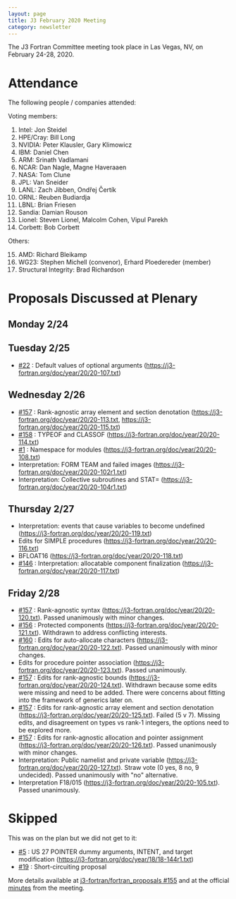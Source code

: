 ```yaml
---
layout: page
title: J3 February 2020 Meeting
category: newsletter
---
```


The J3 Fortran Committee meeting took place in Las Vegas, NV, on February 24-28,
2020.

# Attendance

The following people / companies attended:

Voting members:

1. Intel: Jon Steidel
2. HPE/Cray: Bill Long
3. NVIDIA: Peter Klausler, Gary Klimowicz
4. IBM: Daniel Chen
5. ARM: Srinath Vadlamani
6. NCAR: Dan Nagle, Magne Haveraaen
7. NASA: Tom Clune
8. JPL: Van Sneider
9. LANL: Zach Jibben, Ondřej Čertík
10. ORNL: Reuben Budiardja
11. LBNL: Brian Friesen
12. Sandia: Damian Rouson
13. Lionel: Steven Lionel, Malcolm Cohen, Vipul Parekh
14. Corbett: Bob Corbett

Others:

15. AMD: Richard Bleikamp
16. WG23: Stephen Michell (convenor), Erhard Ploedereder (member)
17. Structural Integrity: Brad Richardson

# Proposals Discussed at Plenary

## Monday 2/24

## Tuesday 2/25

* [#22] : Default values of optional arguments (https://j3-fortran.org/doc/year/20/20-107.txt)

## Wednesday 2/26

* [#157] : Rank-agnostic array element and section denotation (https://j3-fortran.org/doc/year/20/20-113.txt, https://j3-fortran.org/doc/year/20/20-115.txt)
* [#158] : TYPEOF and CLASSOF (https://j3-fortran.org/doc/year/20/20-114.txt)
* [#1] : Namespace for modules (https://j3-fortran.org/doc/year/20/20-108.txt)
* Interpretation: FORM TEAM and failed images (https://j3-fortran.org/doc/year/20/20-102r1.txt)
* Interpretation: Collective subroutines and STAT= (https://j3-fortran.org/doc/year/20/20-104r1.txt)

## Thursday 2/27

* Interpretation: events that cause variables to become undefined (https://j3-fortran.org/doc/year/20/20-119.txt)
* Edits for SIMPLE procedures (https://j3-fortran.org/doc/year/20/20-116.txt)
* BFLOAT16 (https://j3-fortran.org/doc/year/20/20-118.txt)
* [#146] : Interpretation: allocatable component finalization (https://j3-fortran.org/doc/year/20/20-117.txt)

## Friday 2/28

* [#157] : Rank-agnostic syntax (https://j3-fortran.org/doc/year/20/20-120.txt). Passed unanimously with minor changes.
* [#156] : Protected components (https://j3-fortran.org/doc/year/20/20-121.txt). Withdrawn to address conflicting interests.
* [#160] : Edits for auto-allocate characters (https://j3-fortran.org/doc/year/20/20-122.txt). Passed unanimously with minor changes.
* Edits for procedure pointer association (https://j3-fortran.org/doc/year/20/20-123.txt). Passed unanimously.
* [#157] : Edits for rank-agnostic bounds (https://j3-fortran.org/doc/year/20/20-124.txt). Withdrawn because some edits were missing and need to be added. There were concerns about fitting into the framework of generics later on.
* [#157] : Edits for rank-agnostic array element and section denotation (https://j3-fortran.org/doc/year/20/20-125.txt). Failed (5 v 7). Missing edits, and disagreement on types vs rank-1 integers, the options need to be explored more.
* [#157] : Edits for rank-agnostic allocation and pointer assignment (https://j3-fortran.org/doc/year/20/20-126.txt). Passed unanimously with minor changes.
* Interpretation: Public namelist and private variable (https://j3-fortran.org/doc/year/20/20-127.txt). Straw vote (0 yes, 8 no, 9 undecided). Passed unanimously with "no" alternative.
* Interpretation F18/015 (https://j3-fortran.org/doc/year/20/20-105.txt). Passed unanimously.


# Skipped

This was on the plan but we did not get to it:

* [#5] : US 27 POINTER dummy arguments, INTENT, and target modification (https://j3-fortran.org/doc/year/18/18-144r1.txt)
* [#19] : Short-circuiting proposal


More details available at
[j3-fortran/fortran_proposals #155](https://github.com/j3-fortran/fortran_proposals/issues/155) and at the official [minutes](https://j3-fortran.org/doc/year/20/minutes221.txt) from the meeting.


[#1]: https://github.com/j3-fortran/fortran_proposals/issues/1
[#5]: https://github.com/j3-fortran/fortran_proposals/issues/5
[#19]: https://github.com/j3-fortran/fortran_proposals/issues/19
[#22]: https://github.com/j3-fortran/fortran_proposals/issues/22
[#146]: https://github.com/j3-fortran/fortran_proposals/issues/146
[#156]: https://github.com/j3-fortran/fortran_proposals/issues/156
[#157]: https://github.com/j3-fortran/fortran_proposals/issues/157
[#158]: https://github.com/j3-fortran/fortran_proposals/issues/158
[#160]: https://github.com/j3-fortran/fortran_proposals/issues/160
